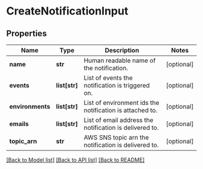 # CreateNotificationInput

## Properties
Name | Type | Description | Notes
------------ | ------------- | ------------- | -------------
**name** | **str** | Human readable name of the notification. | [optional] 
**events** | **list[str]** | List of events the notification is triggered on. | [optional] 
**environments** | **list[str]** | List of environment ids the notification is attached to. | [optional] 
**emails** | **list[str]** | List of email address the notification is delivered to. | [optional] 
**topic_arn** | **str** | AWS SNS topic arn the notification is delivered to. | [optional] 

[[Back to Model list]](../README.md#documentation-for-models) [[Back to API list]](../README.md#documentation-for-api-endpoints) [[Back to README]](../README.md)



